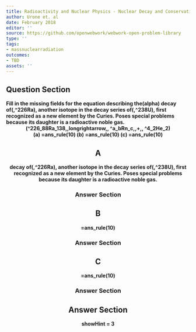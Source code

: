 ```yaml
---
title: Radioactivity and Nuclear Physics - Nuclear Decay and Conservation Laws
author: Urone et. al
date: February 2018
editor: ''
source: https://github.com/openwebwork/webwork-open-problem-library
type: ''
tags:
- massnuclearradiation
outcomes:
- TBD
assets: ''
---
```


## Question Section 

<b>
Fill in the missing fields for the equation describing the(alpha) decay of(,^226Ra), another isotope in the decay series of(,^238U), first recognized as a new element by the Curies. Poses special problems because its daughter is a radioactive noble gas.
<center>(^226_88Ra_138,,longrightarrow,, ^a_bRn_c,,+,, ^4_2He_2)<center>
(a) =ans_rule(10)
(b) =ans_rule(10)
(c) =ans_rule(10)

## A
decay of(,^226Ra), another isotope in the decay series of(,^238U), first recognized as a new element by the Curies. Poses special problems because its daughter is a radioactive noble gas.
### Answer Section
## B
=ans_rule(10)
### Answer Section
## C
=ans_rule(10)
### Answer Section


## Answer Section

showHint = 3